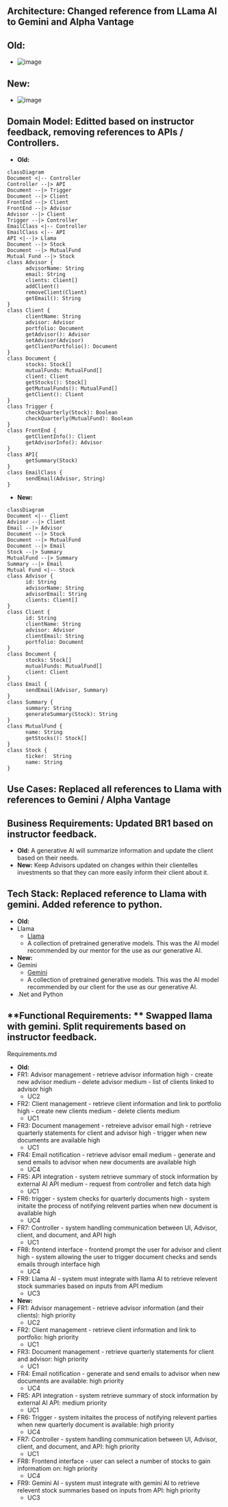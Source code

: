 ## **Architecture:** Changed reference from LLama AI to Gemini and Alpha Vantage
## **Old:**
- ![image](https://github.com/user-attachments/assets/e0cfe58f-43b4-4d61-bd6c-e6f7b2eb47e7)
## **New:**
- ![image](https://github.com/user-attachments/assets/3c993ae7-da68-4380-8d7b-5a4fb7f7be6f)

## **Domain Model:** Editted based on instructor feedback, removing references to APIs / Controllers. 
- **Old:**
```mermaid
classDiagram
Document <|-- Controller
Controller --|> API
Document --|> Trigger
Document --|> Client
FrontEnd --|> Client
FrontEnd --|> Advisor
Advisor --|> Client
Trigger --|> Controller 
EmailClass <|-- Controller
EmailClass <|-- API
API <|--|> Llama
Document --|> Stock
Document --|> MutualFund
Mutual Fund --|> Stock
class Advisor {
      advisorName: String
      email: String
      clients: Client[]
      addClient()
      removeClient(Client)
      getEmail(): String
}
class Client {
      clientName: String
      advisor: Advisor
      portfolio: Document
      getAdvisor(): Advisor
      setAdvisor(Advisor)
      getClientPortfolio(): Document
}
class Document {
      stocks: Stock[]
      mutualFunds: MutualFund[]
      client: Client
      getStocks(): Stock[]
      getMutualFunds(): MutualFund[]
      getClient(): Client
}
class Trigger {
      checkQuarterly(Stock): Boolean
      checkQuarterly(MutualFund): Boolean
}
class FrontEnd {
      getClientInfo(): Client
      getAdvisorInfo(): Advisor
}
class API{
      getSummary(Stock)
}
class EmailClass {
      sendEmail(Advisor, String)
}
```
- **New:**
```mermaid
classDiagram
Document <|-- Client
Advisor --|> Client
Email --|> Advisor
Document --|> Stock
Document --|> MutualFund
Document --|> Email
Stock --|> Summary
MutualFund --|> Summary
Summary --|> Email
Mutual Fund <|-- Stock
class Advisor {
      id: String
      advisorName: String
      advisorEmail: String
      clients: Client[]
}
class Client {
      id: String
      clientName: String
      advisor: Advisor
      clientEmail: String
      portfolio: Document
}
class Document {
      stocks: Stock[]
      mutualFunds: MutualFund[]
      client: Client
}
class Email {
      sendEmail(Advisor, Summary)
}
class Summary {
      summary: String
      generateSummary(Stock): String
}
class MutualFund {
      name: String
      getStocks(): Stock[]
}
class Stock {
      ticker:  String
      name: String
}
```
## **Use Cases:** Replaced all references to Llama with references to Gemini / Alpha Vantage

## **Business Requirements:** Updated BR1 based on instructor feedback.
- **Old:** A generative AI will summarize information and update the client based on their needs.
- **New:** Keep Advisors updated on changes within their clientelles investments so that they can more easily inform their client about it.

## **Tech Stack:** Replaced reference to Llama with gemini.  Added reference to python.
- **Old:**
- Llama
  - [Llama](https://huggingface.co/meta-llama/Llama-3.2-3B)
  - A collection of pretrained generative models. This was the AI model recommended by our mentor for the use as our generative AI.
- **New:**
- Gemini
  - [Gemini](https://gemini.google.com/)
  - A collection of pretrained generative models. This was the AI model recommended by our client for the use as our generative AI.
- .Net and Python

## **Functional Requirements: ** Swapped llama with gemini.  Split requirements based on instructor feedback.
Requirements.md

- **Old:**
- FR1: Advisor management
        - retrieve advisor information high
        - create new advisor medium
        - delete advisor medium
        - list of clients linked to advisor high
  - UC2 
- FR2: Client management
        - retrieve client information and link to portfolio high
        - create new clients medium
        - delete clients medium
  - UC1
- FR3: Document management
        - retreieve advisor email high
        - retrieve quarterly statements for client and advisor high
        - trigger when new documents are available high
  - UC1
- FR4: Email notification
        - retrieve advisor email medium
        - generate and send emails to advisor when new documents are available high
  - UC4
- FR5: API integration
        - system retrieve summary of stock information by external AI API medium
        - request from controller and fetch data high
  - UC1
- FR6: trigger
        - system checks for quarterly documents high
        - system initaite the process of notifying relevent parties when new document is available high
  - UC4
- FR7: Controller
        - system handling communication between UI, Advisor, client, and document, and API high
  - UC1
- FR8: frontend interface
        - frontend prompt the user for advisor and client high
        - system allowing the user to trigger document checks and sends emails through interface high
  - UC4
- FR9: Llama AI
        - system must integrate with llama AI to retrieve relevent stock summaries based on inputs from API medium
  - UC3
- **New:**
- FR1: Advisor management
        - retrieve advisor information (and their clients): high priority
  - UC2 
- FR2: Client management
        - retrieve client information and link to portfolio: high priority
  - UC1
- FR3: Document management
        - retrieve quarterly statements for client and advisor: high priority
  - UC1
- FR4: Email notification
        - generate and send emails to advisor when new documents are available: high priority
  - UC4
- FR5: API integration
        - system retrieve summary of stock information by external AI API: medium priority
  - UC1
- FR6: Trigger
        - system initaites the process of notifying relevent parties when new quarterly document is available: high priority
  - UC4
- FR7: Controller
        - system handling communication between UI, Advisor, client, and document, and API: high priority
  - UC1
- FR8: Frontend interface
        - user can select a number of stocks to gain informatiom on: high priority
  - UC4
- FR9: Gemini AI
        - system must integrate with gemini AI to retrieve relevent stock summaries based on inputs from API: high priority
  - UC3
 
